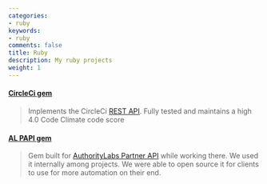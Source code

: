 ```yaml
---
categories:
- ruby
keywords:
- ruby
comments: false
title: Ruby
description: My ruby projects
weight: 1
---
```


#### [CircleCi gem][circle]

> Implements the CircleCi [REST API][circle-docs]. Fully tested and maintains a high 4.0
> Code Climate code score

#### [AL PAPI gem][alpapi]

> Gem built for [AuthorityLabs Partner API][al] while working there. We used
> it internally among projects. We were able to open source it for clients to
> use for more automation on their end.

[circle]: https://github.com/mtchavez/circleci
[circle-docs]: https://circleci.com/docs/api
[alpapi]: https://github.com/mtchavez/al_papi
[al]: https://api.authoritylabs.com

